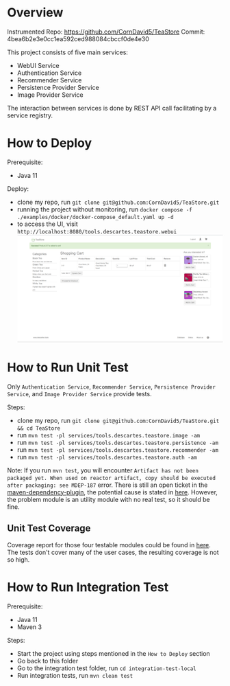 # Overview
Instrumented Repo: https://github.com/CornDavid5/TeaStore
Commit: 4bea6b2e3e0cc1ea592ced988084cbccf0de4e30

This project consists of five main services:
- WebUI Service
- Authentication Service
- Recommender Service
- Persistence Provider Service
- Image Provider Service

The interaction between services is done by REST API call facilitating by a service registry.

# How to Deploy
Prerequisite:
- Java 11

Deploy:
- clone my repo, run `git clone git@github.com:CornDavid5/TeaStore.git`
- running the project without monitoring, run `docker compose -f ./examples/docker/docker-compose_default.yaml up -d`
- to access the UI, visit `http://localhost:8080/tools.descartes.teastore.webui`
![](ui.png)

# How to Run Unit Test
Only `Authentication Service`, `Recommender Service`, `Persistence Provider Service`, and `Image Provider Service` provide tests.

Steps:
- clone my repo, run `git clone git@github.com:CornDavid5/TeaStore.git && cd TeaStore`
- run `mvn test -pl services/tools.descartes.teastore.image -am`
- run `mvn test -pl services/tools.descartes.teastore.persistence -am`
- run `mvn test -pl services/tools.descartes.teastore.recommender -am`
- run `mvn test -pl services/tools.descartes.teastore.auth -am`

Note: If you run `mvn test`, you will encounter `Artifact has not been packaged yet. When used on reactor artifact, copy should be executed after packaging: see MDEP-187` error. There is still an open ticket in the [maven-dependency-plugin](https://issues.apache.org/jira/browse/MDEP-187), the potential cause is stated in [here](https://stackoverflow.com/questions/26101135/artifact-has-not-been-packaged-yet-maven-dependency-plugin). However, the problem module is an utility module with no real test, so it should be fine.

## Unit Test Coverage
Coverage report for those four testable modules could be found in [here](./unit-coverage/). The tests don't cover many of the user cases, the resulting coverage is not so high.

# How to Run Integration Test
Prerequisite:
- Java 11
- Maven 3

Steps:
- Start the project using steps mentioned in the `How to Deploy` section
- Go back to this folder
- Go to the integration test folder, run `cd integration-test-local`
- Run integration tests, run `mvn clean test`